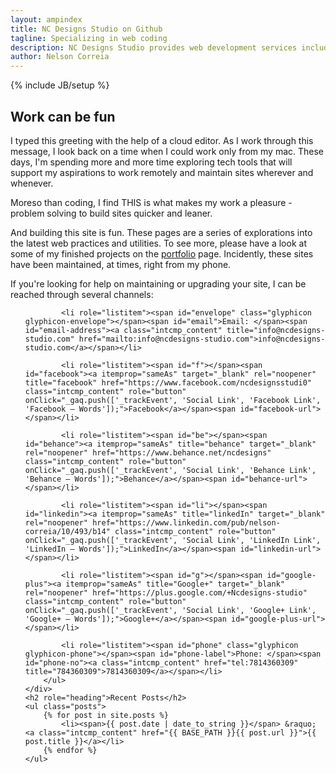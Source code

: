 ```yaml
---
layout: ampindex
title: NC Designs Studio on Github
tagline: Specializing in web coding
description: NC Designs Studio provides web development services including web design, production, and maintenance.
author: Nelson Correia
---
```

{% include JB/setup %}
<section itemscope itemtype="http://schema.org/Organization">
	<h2 role="heading" class="flex-item" id="special-header">
	Work can be fun
	</h2>
	<div class="flex-container">
		<p class="flex-item" itemprop="description">
			I typed this greeting with the help of a cloud editor. As I work through this message, I look back on a time when I could work only from my mac. These days, I'm spending more and more time exploring tech tools that will support my aspirations to work remotely and maintain sites wherever and whenever.
		</p>
		<p class="flex-item" itemprop="description">
			Moreso than coding, I find THIS is what makes my work a pleasure - problem solving to build sites quicker and leaner.
		</p>
		<p class="flex-item" itemprop="description">
			And building this site is fun. These pages are a series of explorations into the latest web practices and utilities. To see more, please have a look at some of my finished projects on the <a class="intcmp_content" href="/portfolio.html" title="portfolio" onClick="_gaq.push(['_trackEvent', 'Internal Link', 'Portfolio Link', 'Portfolio – Words']);">portfolio</a> page. Incidently, these sites have been maintained, at times, right from my phone.
		</p>
		<p class="flex-item" itemprop="specialty" itemprop="description">
			If you're looking for help on maintaining or upgrading your site, I can be reached through several channels:
		</p>
	</div>
	<div>
		<ul role="list" class="grid_contact-info">
			<link itemprop="url" href="https://ncdesigns-studio.com">

			<li role="listitem"><span id="envelope" class="glyphicon glyphicon-envelope"></span><span id="email">Email: </span><span id="email-address"><a class="intcmp_content" title="info@ncdesigns-studio.com" href="mailto:info@ncdesigns-studio.com">info@ncdesigns-studio.com</a></span></li>

			<li role="listitem"><span id="f"></span><span id="facebook"><a itemprop="sameAs" target="_blank" rel="noopener" title="facebook" href="https://www.facebook.com/ncdesignsstudi0" class="intcmp_content" role="button" onClick="_gaq.push(['_trackEvent', 'Social Link', 'Facebook Link', 'Facebook – Words']);">Facebook</a></span><span id="facebook-url"></span></li>

			<li role="listitem"><span id="be"></span><span id="behance"><a itemprop="sameAs" title="behance" target="_blank" rel="noopener" href="https://www.behance.net/ncdesigns" class="intcmp_content" role="button" onClick="_gaq.push(['_trackEvent', 'Social Link', 'Behance Link', 'Behance – Words']);">Behance</a></span><span id="behance-url"></span></li>

			<li role="listitem"><span id="li"></span><span id="linkedin"><a itemprop="sameAs" title="linkedIn" target="_blank" rel="noopener" href="https://www.linkedin.com/pub/nelson-correia/10/493/b14" class="intcmp_content" role="button" onClick="_gaq.push(['_trackEvent', 'Social Link', 'LinkedIn Link', 'LinkedIn – Words']);">LinkedIn</a></span><span id="linkedin-url"></span></li>

			<li role="listitem"><span id="g"></span><span id="google-plus"><a itemprop="sameAs" title="Google+" target="_blank" rel="noopener" href="https://plus.google.com/+Ncdesigns-studio" class="intcmp_content" role="button" onClick="_gaq.push(['_trackEvent', 'Social Link', 'Google+ Link', 'Google+ – Words']);">Google+</a></span><span id="google-plus-url"></span></li>

			<li role="listitem"><span id="phone" class="glyphicon glyphicon-phone"></span><span id="phone-label">Phone: </span><span id="phone-no"><a class="intcmp_content" href="tel:7814360309" title="784360309">7814360309</a></span></li>
		</ul>
	</div>
	<h2 role="heading">Recent Posts</h2>
	<ul class="posts">
		{% for post in site.posts %}
			<li><span>{{ post.date | date_to_string }}</span> &raquo; <a class="intcmp_content" href="{{ BASE_PATH }}{{ post.url }}">{{ post.title }}</a></li>
		{% endfor %}
	</ul>
</section>
<template id="shadowDOMTemplateTest">
<style>
h1.flex-item{
color:blue;
}
</style>
<div>
	<content></content>
</div>
</template>
<script>
var shadow = document.querySelector('#special-header').createShadowRoot();
var template = document.querySelector('#shadowDOMTemplateTest');
var clone = document.importNode(template.content, true);
shadow.appendChild(clone);
document.querySelector('#special-header').textContent = 'Work can be fun.';
</script>